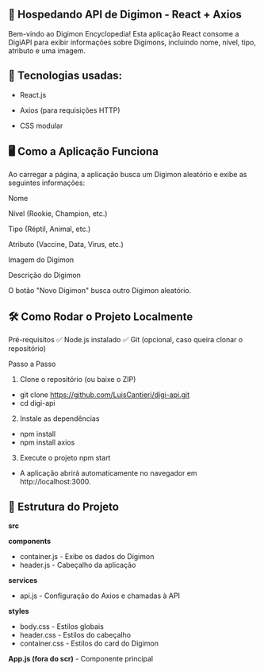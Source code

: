 ## 📜 Hospedando API de Digimon - React + Axios
Bem-vindo ao Digimon Encyclopedia! Esta aplicação React consome a DigiAPI para exibir informações sobre Digimons, incluindo nome, nível, tipo, atributo e uma imagem.

## 🔹 Tecnologias usadas:

- React.js

- Axios (para requisições HTTP)

- CSS modular

## 🖥️ Como a Aplicação Funciona
Ao carregar a página, a aplicação busca um Digimon aleatório e exibe as seguintes informações:

Nome

Nível (Rookie, Champion, etc.)

Tipo (Réptil, Animal, etc.)

Atributo (Vaccine, Data, Virus, etc.)

Imagem do Digimon

Descrição do Digimon

O botão "Novo Digimon" busca outro Digimon aleatório.

## 🛠️ Como Rodar o Projeto Localmente
Pré-requisitos
✅ Node.js instalado
✅ Git (opcional, caso queira clonar o repositório)

Passo a Passo
1. Clone o repositório (ou baixe o ZIP)

- git clone https://github.com/LuisCantieri/digi-api.git
- cd digi-api

2. Instale as dependências
- npm install 
- npm install axios

3. Execute o projeto
npm start
- A aplicação abrirá automaticamente no navegador em http://localhost:3000.

## 📂 Estrutura do Projeto
**src**

 **components**
 - container.js  - Exibe os dados do Digimon
 - header.js     - Cabeçalho da aplicação
 
 
 **services**
 - api.js - Configuração do Axios e chamadas à API
 
 
 **styles**
 - body.css      - Estilos globais
 - header.css    - Estilos do cabeçalho
 - container.css - Estilos do card do Digimon
 
 
 **App.js (fora do scr)** - Componente principal

